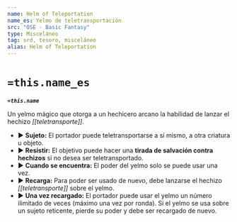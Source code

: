 ```yaml
---
name: Helm of Teleportation
name_es: Yelmo de teletransportación
src: "OSE - Basic Fantasy"
type: Misceláneo
tag: srd, tesoro, misceláneo
alias: Helm of Teleportation
---
```

# `=this.name_es` 

**_`=this.name`_**

Un yelmo mágico que otorga a un hechicero arcano la habilidad de lanzar el hechizo _[[teletransporte]]_. 
- ▶ **Sujeto:** El portador puede teletransportarse a sí mismo, a otra criatura u objeto. 
- ▶ **Resistir:** El objetivo puede hacer una **tirada de salvación contra hechizos** si no desea ser teletransportado. 
- ▶ **Cuando se encuentra:** El poder del yelmo solo se puede usar una vez. 
- ▶ **Recarga:** Para poder ser usado de nuevo, debe lanzarse el hechizo _[[teletransporte]]_ sobre el yelmo. 
- ▶ **Una vez recargado:** El portador puede usar el yelmo un número ilimitado de veces (máximo una vez por ronda). Si el yelmo se usa sobre un sujeto reticente, pierde su poder y debe ser recargado de nuevo.

